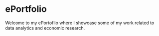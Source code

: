 # ePortfolio
Welcome to my ePortoflio where I showcase some of my work related to data analytics and economic research. 
